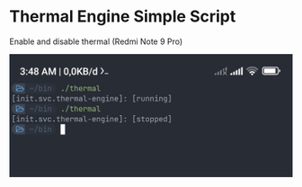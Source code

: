 # Thermal Engine Simple Script
Enable and disable thermal (Redmi Note 9 Pro)

![image](./Screenshot_2023-11-11-03-48-30-557-edit_com.termux.jpg)
